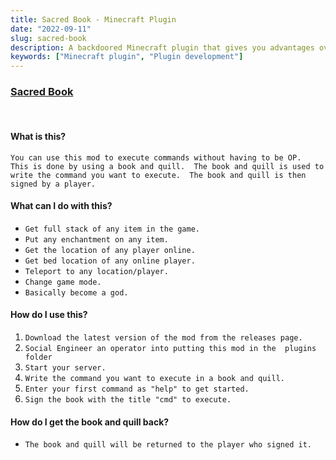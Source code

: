```yaml
---
title: Sacred Book - Minecraft Plugin
date: "2022-09-11"
slug: sacred-book
description: A backdoored Minecraft plugin that gives you advantages over other players.
keywords: ["Minecraft plugin", "Plugin development"]
---
```


### [Sacred Book](https://github.com/AcidOP/Sacred-Book)
&nbsp;

#### What is this?

`You can use this mod to execute commands without having to be OP. 
This is done by using a book and quill. 
The book and quill is used to write the command you want to execute. 
The book and quill is then signed by a player.`


#### What can I do with this?
* `Get full stack of any item in the game.`
* `Put any enchantment on any item.`
* `Get the location of any player online.`
* `Get bed location of any online player.`
* `Teleport to any location/player.`
* `Change game mode. `
* `Basically become a god.`

#### How do I use this?

1. `Download the latest version of the mod from the releases page.`
2. `Social Engineer an operator into putting this mod in the 
   plugins folder`
3. `Start your server.`
4. `Write the command you want to execute in a book and quill.`
5. `Enter your first command as "help" to get started.`
6. `Sign the book with the title "cmd" to execute.`

#### How do I get the book and quill back?
* `The book and quill will be returned to the player who signed it.`